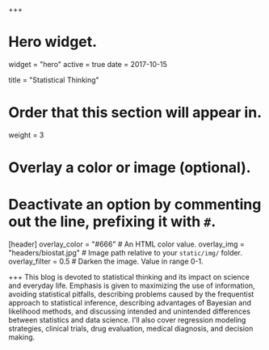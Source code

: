 +++
# Hero widget.
widget = "hero"
active = true
date = 2017-10-15

title = "Statistical Thinking"

# Order that this section will appear in.
weight = 3

# Overlay a color or image (optional).
#   Deactivate an option by commenting out the line, prefixing it with `#`.
[header]
  overlay_color = "#666"  # An HTML color value.
  overlay_img = "headers/biostat.jpg"  # Image path relative to your `static/img/` folder.
  overlay_filter = 0.5  # Darken the image. Value in range 0-1.

+++
This blog is devoted to statistical thinking and its impact on science and everyday life. Emphasis is given to maximizing the use of information, avoiding statistical pitfalls, describing problems caused by the frequentist approach to statistical inference, describing advantages of Bayesian and likelihood methods, and discussing intended and unintended differences between statistics and data science. I'll also cover regression modeling strategies, clinical trials, drug evaluation, medical diagnosis, and decision making.


